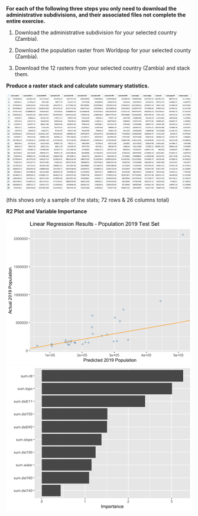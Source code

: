 **For each of the following three steps you only need to download the administrative subdivisions, and their associated files not complete the entire exercise.**

1. Download the administrative subdivision for your selected country (Zambia).

2. Download the population raster from Worldpop for your selected county (Zambia).

3. Download the 12 rasters from your selected country (Zambia) and stack them.

**Produce a raster stack and calculate summary statistics.**

<img src="zmb_summary_stats.png" alt="drawing" width="900"/>

(this shows only a sample of the stats; 72 rows & 26 columns total)

**R2 Plot and Variable Importance**

<img src="pop_linreg.png" alt="drawing" width="700"/>

<img src="variable_importance.png" alt="drawing" width="700"/>

